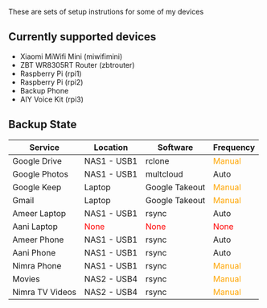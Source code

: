 These are sets of setup instrutions for some of my devices

## Currently supported devices
* Xiaomi MiWifi Mini (miwifimini)
* ZBT WR8305RT Router (zbtrouter)
* Raspberry Pi (rpi1)
* Raspberry Pi (rpi2)
* Backup Phone
* AIY Voice Kit (rpi3)

## Backup State
| Service | Location | Software | Frequency |
|---------|----------|----------|-----------|
| Google Drive | NAS1 - USB1 | rclone | <span style="color:orange">Manual</span> |
| Google Photos | NAS1 - USB1 | multcloud | Auto |
| Google Keep | Laptop | Google Takeout | <span style="color:orange">Manual</span> |
| Gmail | Laptop | Google Takeout | <span style="color:orange">Manual</span> |
| Ameer Laptop | NAS1 - USB1 | rsync | Auto |
| Aani Laptop | <span style="color:red">None</span> | <span style="color:red">None</span> | <span style="color:red">None</span> |
| Ameer Phone | NAS1 - USB1 | rsync | Auto |
| Aani Phone | NAS1 - USB1 | rsync | Auto |
| Nimra Phone | NAS1 - USB1 | rsync | <span style="color:orange">Manual</span> |
| Movies | NAS2 - USB4 | rsync | <span style="color:orange">Manual</span> |
| Nimra TV Videos | NAS2 - USB4 | rsync | <span style="color:orange">Manual</span> |
